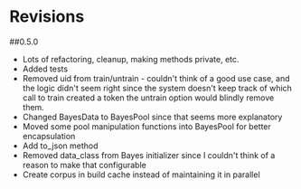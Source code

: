 # Revisions
##0.5.0
* Lots of refactoring, cleanup, making methods private, etc.
* Added tests
* Removed uid from train/untrain - couldn't think of a good use case, and the logic didn't seem right since the system doesn't keep track of which call to train created a token the untrain option would blindly remove them.
* Changed BayesData to BayesPool since that seems more explanatory
* Moved some pool manipulation functions into BayesPool for better encapsulation
* Add to_json method
* Removed data_class from Bayes initializer since I couldn't think of a reason to make that configurable
* Create corpus in build cache instead of maintaining it in parallel